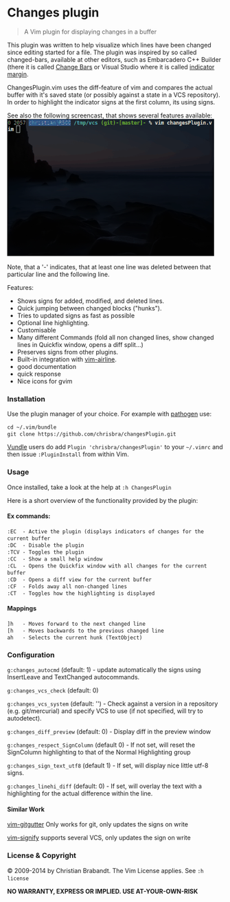 # Changes plugin
> A Vim plugin for displaying changes in a buffer

This plugin was written to help visualize which lines have been changed since
editing started for a file. The plugin was inspired by so called changed-bars,
available at other editors, such as Embarcadero C++ Builder (there it is
called [Change Bars](http://edn.embarcadero.com/article/33453#6PersonalDeveloperProductivity)
or Visual Studio where it is called [indicator margin](http://blog.eveningcreek.com/?p=151).

ChangesPlugin.vim uses the diff-feature of vim and compares the actual
buffer with it's saved state (or possibly against a state in a VCS repository).
In order to highlight the indicator signs at the first column, its using
signs.

See also the following screencast, that shows several features available:
![screencast of the plugin](screencast.gif "Screencast")

Note, that a '-' indicates, that at least one line was deleted between that
particular line and the following line.

Features:
* Shows signs for added, modified, and deleted lines.
* Quick jumping between changed blocks ("hunks").
* Tries to updated signs as fast as possible
* Optional line highlighting.
* Customisable
* Many different Commands (fold all non changed lines, show changed lines in Quickfix window, opens a diff split...)
* Preserves signs from other plugins.
* Built-in integration with [vim-airline](https://github.com/bling/vim-airline/).
* good documentation
* quick response
* Nice icons for gvim

### Installation
Use the plugin manager of your choice. For example with [pathogen](https://github.com/tpope/vim-pathogen) use:
```
cd ~/.vim/bundle
git clone https://github.com/chrisbra/changesPlugin.git
```

[Vundle](https://github.com/gmarik/vundle) users do add `Plugin 'chrisbra/changesPlugin'` to your `~/.vimrc` and then issue `:PluginInstall` from within Vim.

### Usage
Once installed, take a look at the help at `:h ChangesPlugin`

Here is a short overview of the functionality provided by the plugin:
#### Ex commands:
    :EC  - Active the plugin (displays indicators of changes for the current buffer
    :DC  - Disable the plugin
    :TCV - Toggles the plugin
    :CC  - Show a small help window
    :CL  - Opens the Quickfix window with all changes for the current buffer
    :CD  - Opens a diff view for the current buffer
    :CF  - Folds away all non-changed lines
    :CT  - Toggles how the highlighting is displayed
#### Mappings
    ]h   - Moves forward to the next changed line
    [h   - Moves backwards to the previous changed line
    ah   - Selects the current hunk (TextObject)

### Configuration

`g:changes_autocmd` (default: 1) - update automatically the signs using InsertLeave and TextChanged autocommands.

`g:changes_vcs_check` (default: 0)

`g:changes_vcs_system` (default: '') - Check against a version in a repository (e.g. git/mercurial) and specify VCS to use (if not specified, will try to autodetect).

`g:changes_diff_preview` (default: 0) - Display diff in the preview window

`g:changes_respect_SignColumn` (default 0) - If not set, will reset the SignColumn highlighting to that of the Normal Highlighting group

`g:changes_sign_text_utf8` (default 1) - If set, will display nice little utf-8 signs.

`g:changes_linehi_diff` (default: 0) - If set, will overlay the text with a highlighting for the actual difference within the line.

#### Similar Work
[vim-gitgutter](https://github.com/airblade/vim-gitgutter)
Only works for git, only updates the signs on write

[vim-signify](https://github.com/mhinz/vim-signify/)
supports several VCS, only updates the sign on write

### License & Copyright

© 2009-2014 by Christian Brabandt. The Vim License applies. See `:h license`

__NO WARRANTY, EXPRESS OR IMPLIED.  USE AT-YOUR-OWN-RISK__
